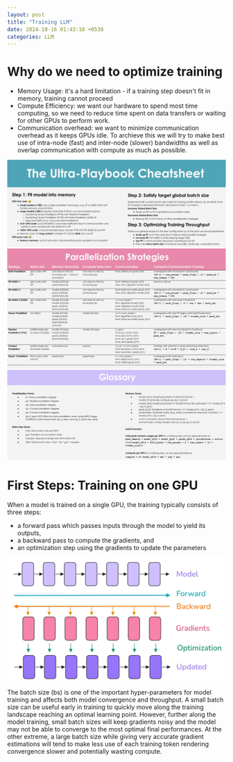 ```yaml
---
layout: post
title: "Training LLM"
date: 2024-10-16 01:43:18 +0530
categories: LLM
---
```



# Why do we need to optimize training 
- Memory Usage: it's a hard limitation - if a training step doesn't fit in memory, training cannot proceed
- Compute Efficiency: we want our hardware to spend most time computing, so we need to reduce time spent on data transfers or waiting for other GPUs to perform work.
- Communication overhead: we want to minimize communication overhead as it keeps GPUs idle. To archieve this we will try to make best use of intra-node (fast) and inter-node (slower) bandwidths as well as overlap communication with compute as much as possible.

![LLM](/assets/gpu_train.jpg)
![LLM](/assets/gpu_train1.jpg)
![LLM](/assets/gpu_train2.jpg)

# First Steps: Training on one GPU
When a model is trained on a single GPU, the training typically consists of three steps:
- a forward pass which passes inputs through the model to yield its outputs,
- a backward pass to compute the gradients, and
- an optimization step using the gradients to update the parameters

![LLM](/assets/gpu_train3.jpg)

The batch size (bs) is one of the important hyper-parameters for model training and affects both model convergence and throughput.
A small batch size can be useful early in training to quickly move along the training landscape reaching an optimal learning point. However, further along the model training, small batch sizes will keep gradients noisy and the model may not be able to converge to the most optimal final performances. At the other extreme, a large batch size while giving very accurate gradient estimations will tend to make less use of each training token rendering convergence slower and potentially wasting compute. 
